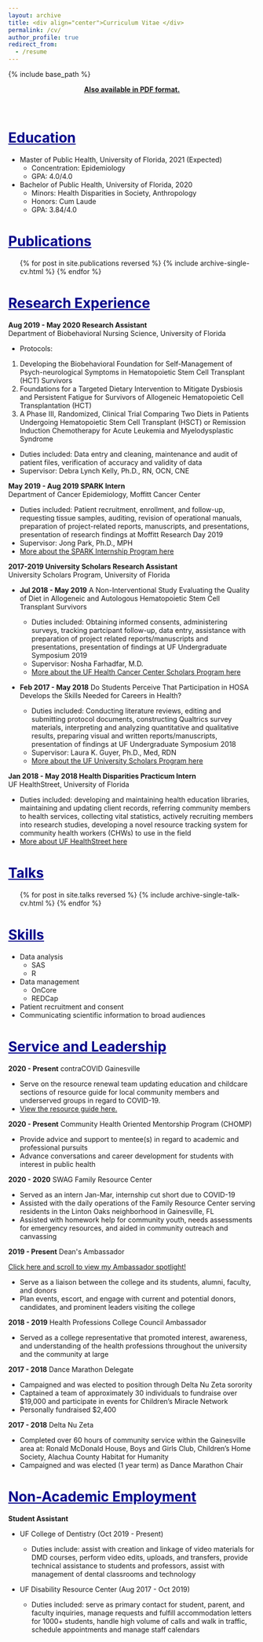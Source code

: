 ```yaml
---
layout: archive
title: <div align="center">Curriculum Vitae </div>
permalink: /cv/
author_profile: true
redirect_from:
  - /resume
---
```


{% include base_path %}  

<div align="center"><a href="https://shalslikesepi.github.io/files/Shalini Nair CV Web.pdf" target="_blank" rel="noreferrer"><b>Also available in PDF format.</b></a></div>  <br/><br/>

<span style="color:darkblue"><u>Education</u></span>
======
* Master of Public Health, University of Florida, 2021 (Expected)  
    * Concentration: Epidemiology
    * GPA: 4.0/4.0
* Bachelor of Public Health, University of Florida, 2020  
    * Minors: Health Disparities in Society, Anthropology  
    * Honors: Cum Laude  
    * GPA: 3.84/4.0  
    
<span style="color:darkblue"><u>Publications</u></span>
======
  <ul>{% for post in site.publications reversed %}
    {% include archive-single-cv.html %}
  {% endfor %}</ul>

<span style="color:darkblue"><u>Research Experience</u></span>
======
**Aug 2019 - May 2020 Research Assistant**  
Department of Biobehavioral Nursing Science, University of Florida

  * Protocols:   
  1. Developing the Biobehavioral Foundation for Self-Management of Psych-neurological Symptoms in Hematopoietic Stem Cell Transplant (HCT) Survivors  
  2. Foundations for a Targeted Dietary Intervention to Mitigate Dysbiosis and Persistent Fatigue for Survivors of Allogeneic Hematopoietic Cell                         Transplantation (HCT)  
  3. A Phase III, Randomized, Clinical Trial Comparing Two Diets in Patients Undergoing Hematopoietic Stem Cell Transplant (HSCT) or Remission Induction                 Chemotherapy for Acute Leukemia and Myelodysplastic Syndrome
 * Duties included: Data entry and cleaning, maintenance and audit of patient files, verification of accuracy and validity of data
 * Supervisor: Debra Lynch Kelly, Ph.D., RN, OCN, CNE

**May 2019 - Aug 2019 SPARK Intern**  
Department of Cancer Epidemiology, Moffitt Cancer Center 

  * Duties included: Patient recruitment, enrollment, and follow-up, requesting tissue samples, auditing, revision of operational manuals, preparation of project-related reports, manuscripts, and presentations, presentation of research findings at Moffitt Research Day 2019
  * Supervisor: Jong Park, Ph.D., MPH  
  * <a href="https://moffitt.org/education/research-education-and-training/office-of-undergraduate-and-visiting-scholar-affairs/formal-programs/spark/" target="_blank" rel="noreferrer">More about the SPARK Internship Program here </a>    
  
 **2017-2019 University Scholars Research Assistant**   
 University Scholars Program, University of Florida  
  
   * **Jul 2018 - May 2019** A Non-Interventional Study Evaluating the Quality of Diet in Allogeneic and Autologous Hematopoietic Stem Cell Transplant Survivors  
      * Duties included: Obtaining informed consents, administering surveys, tracking partcipant follow-up, data entry, assistance with preparation of project             related reports/manuscripts and presentations, presentation of findings at UF Undergraduate Symposium 2019  
      * Supervisor: Nosha Farhadfar, M.D.  
      * <a href="https://cancer.ufl.edu/education/undergraduate/ufhcc-university-scholars-program/" target="_blank" rel="noreferrer">More about the UF Health Cancer Center Scholars Program here </a>  
     
   * **Feb 2017 - May 2018** Do Students Perceive That Participation in HOSA Develops the Skills Needed for Careers in Health?  
      * Duties included: Conducting literature reviews, editing and submitting protocol documents, constructing Qualtrics survey materials, interpreting and               analyzing quantitative and qualitative results, preparing visual and written reports/manuscripts, presentation of findings at UF Undergraduate Symposium 2018  
      * Supervisor: Laura K. Guyer, Ph.D., Med, RDN  
      * <a href="https://cur.aa.ufl.edu/university-scholars-program/" target="_blank" rel="noreferrer">More about the UF University Scholars Program here </a>          
      
**Jan 2018 - May 2018 Health Disparities Practicum Intern**  
UF HealthStreet, University of Florida  

 * Duties included: developing and maintaining health education libraries, maintaining and updating client records, referring community members to health services, collecting vital statistics, actively recruiting members into research studies, developing a novel resource tracking system for community health workers (CHWs) to use in the field  
 * <a href="http://healthstreet.program.ufl.edu/" target="_blank" rel="noreferrer">More about UF HealthStreet here </a>      
      
<span style="color:darkblue"><u>Talks</u></span>
======
  <ul>{% for post in site.talks reversed %}
    {% include archive-single-talk-cv.html %}
  {% endfor %}</ul>    
  
<span style="color:darkblue"><u>Skills</u></span>
======
* Data analysis  
  * SAS
  * R
* Data management
  * OnCore
  * REDCap
* Patient recruitment and consent  
* Communicating scientific information to broad audiences   

<span style="color:darkblue"><u>Service and Leadership</u></span>
======
**2020 - Present** contraCOVID Gainesville  
* Serve on the resource renewal team updating education and childcare sections of resource guide for local community members and underserved groups in regard to COVID-19.   
* <a href="https://drive.google.com/file/d/11Q1yXDfQ5PKt0p6iFD8yUiV4SHdlSnLM/view" target="_blank" rel="noreferrer">View the resource guide here.</a>
  
**2020 - Present** Community Health Oriented Mentorship Program (CHOMP)
* Provide advice and support to mentee(s) in regard to academic and professional pursuits  
* Advance conversations and career development for students with interest in public health  

**2020 - 2020** SWAG Family Resource Center  
* Served as an intern Jan-Mar, internship cut short due to COVID-19  
* Assisted with the daily operations of the Family Resource Center serving residents in the Linton Oaks neighborhood in Gainesville, FL  
* Assisted with homework help for community youth, needs assessments for emergency resources, and aided in community outreach and canvassing  

**2019 - Present** Dean's Ambassador  
  
<a href="https://phhp.ufl.edu/deans-ambassador-program/deans-ambassador-spotlights-2/" target="_blank" rel="noreferrer">Click here and scroll to view my Ambassador spotlight!</a>    
* Serve as a liaison between the college and its students, alumni, faculty, and donors  
* Plan events, escort, and engage with current and potential donors, candidates, and prominent leaders visiting the college  

**2018 - 2019** Health Professions College Council Ambassador  
* Served as a college representative that promoted interest, awareness, and understanding of the health professions throughout the university and the community at large  

**2017 - 2018** Dance Marathon Delegate  
* Campaigned and was elected to position through Delta Nu Zeta sorority  
* Captained a team of approximately 30 individuals to fundraise over $19,000 and participate in events for Children’s Miracle Network  
* Personally fundraised $2,400  

**2017 - 2018** Delta Nu Zeta  
* Completed over 60 hours of community service within the Gainesville area at: Ronald McDonald House, Boys and Girls Club, Children’s Home Society, Alachua County Habitat for Humanity  
* Campaigned and was elected (1 year term) as Dance Marathon Chair   


<span style="color:darkblue"><u>Non-Academic Employment</u></span>  
======  

**Student Assistant**  
  
  
* UF College of Dentistry (Oct 2019 - Present)  
    * Duties include: assist with creation and linkage of video materials for DMD courses, perform video edits, uploads, and transfers, provide technical assistance to students and professors, assist with management of dental classrooms and technology  
    
* UF Disability Resource Center (Aug 2017 - Oct 2019)  
    * Duties included: serve as primary contact for student, parent, and faculty inquiries, manage requests and fulfill accommodation letters for 1000+ students, handle high volume of calls and walk in traffic, schedule appointments and manage staff calendars


